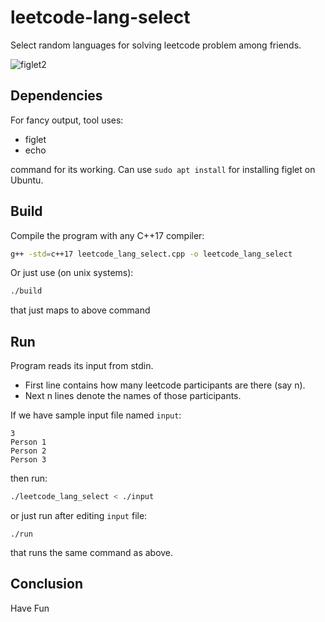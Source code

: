 # leetcode-lang-select

Select random languages for solving leetcode problem among friends.

![figlet2](https://github.com/user-attachments/assets/754d57a3-e9de-4c0c-bed6-06b83d12f4a9)

## Dependencies

For fancy output, tool uses:

- figlet
- echo

command for its working. Can use `sudo apt install` for installing figlet on
Ubuntu.

## Build

Compile the program with any C++17 compiler:

```bash
g++ -std=c++17 leetcode_lang_select.cpp -o leetcode_lang_select
```

Or just use (on unix systems):

```bash
./build
```

that just maps to above command

## Run

Program reads its input from stdin.

- First line contains how many leetcode participants are there (say n).
- Next n lines denote the names of those participants.

If we have sample input file named `input`:

```
3
Person 1
Person 2
Person 3
```

then run:

```bash
./leetcode_lang_select < ./input
```

or just run after editing `input` file:

```
./run
```

that runs the same command as above.

## Conclusion

Have Fun
